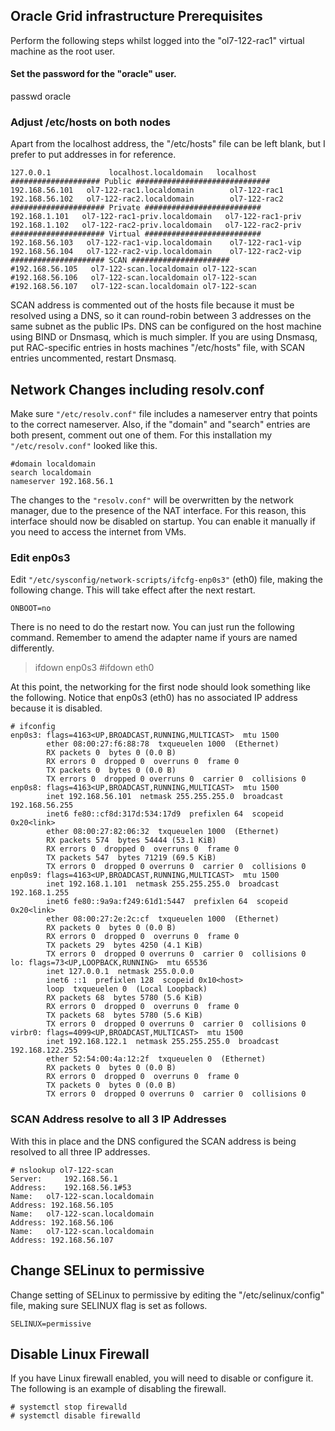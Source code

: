 ## Oracle Grid infrastructure Prerequisites
Perform the following steps whilst logged into the "ol7-122-rac1" virtual machine as the root user.

#### Set the password for the "oracle" user.
passwd oracle

### Adjust /etc/hosts on both nodes
Apart from the localhost address, the "/etc/hosts" file can be left blank, but I prefer to put addresses in for reference.

```
127.0.0.1             localhost.localdomain   localhost  
#################### Public ##############################  
192.168.56.101   ol7-122-rac1.localdomain        ol7-122-rac1  
192.168.56.102   ol7-122-rac2.localdomain        ol7-122-rac2  
##################### Private ##########################  
192.168.1.101   ol7-122-rac1-priv.localdomain   ol7-122-rac1-priv  
192.168.1.102   ol7-122-rac2-priv.localdomain   ol7-122-rac2-priv  
##################### Virtual ##########################   
192.168.56.103   ol7-122-rac1-vip.localdomain    ol7-122-rac1-vip  
192.168.56.104   ol7-122-rac2-vip.localdomain    ol7-122-rac2-vip  
##################### SCAN ######################  
#192.168.56.105   ol7-122-scan.localdomain ol7-122-scan  
#192.168.56.106   ol7-122-scan.localdomain ol7-122-scan  
#192.168.56.107   ol7-122-scan.localdomain ol7-122-scan  
```

SCAN address is commented out of the hosts file because it must be resolved using a DNS, so it can round-robin between 3 addresses on the same subnet as the public IPs. 
DNS can be configured on the host machine using BIND or Dnsmasq, which is much simpler. 
If you are using Dnsmasq, put RAC-specific entries in hosts machines "/etc/hosts" file, with SCAN entries uncommented, restart Dnsmasq.

 
## Network Changes including resolv.conf 
Make sure `"/etc/resolv.conf"` file includes a nameserver entry that points to the correct nameserver. Also, if the "domain" and "search" entries are both present, comment out one of them. For this installation my `"/etc/resolv.conf"` looked like this.

```
#domain localdomain
search localdomain
nameserver 192.168.56.1
```

The changes to the `"resolv.conf"` will be overwritten by the network manager, due to the presence of the NAT interface. For this reason, this interface should now be disabled on startup. You can enable it manually if you need to access the internet from VMs. 

### Edit enp0s3
Edit `"/etc/sysconfig/network-scripts/ifcfg-enp0s3"` (eth0) file, making the following change. This will take effect after the next restart.
```
ONBOOT=no
```

There is no need to do the restart now. You can just run the following command. Remember to amend the adapter name if yours are named differently.

> ifdown enp0s3
> #ifdown eth0


At this point, the networking for the first node should look something like the following. Notice that enp0s3 (eth0) has no associated IP address because it is disabled.
```
# ifconfig
enp0s3: flags=4163<UP,BROADCAST,RUNNING,MULTICAST>  mtu 1500
        ether 08:00:27:f6:88:78  txqueuelen 1000  (Ethernet)
        RX packets 0  bytes 0 (0.0 B)
        RX errors 0  dropped 0  overruns 0  frame 0
        TX packets 0  bytes 0 (0.0 B)
        TX errors 0  dropped 0 overruns 0  carrier 0  collisions 0
enp0s8: flags=4163<UP,BROADCAST,RUNNING,MULTICAST>  mtu 1500
        inet 192.168.56.101  netmask 255.255.255.0  broadcast 192.168.56.255
        inet6 fe80::cf8d:317d:534:17d9  prefixlen 64  scopeid 0x20<link>
        ether 08:00:27:82:06:32  txqueuelen 1000  (Ethernet)
        RX packets 574  bytes 54444 (53.1 KiB)
        RX errors 0  dropped 0  overruns 0  frame 0
        TX packets 547  bytes 71219 (69.5 KiB)
        TX errors 0  dropped 0 overruns 0  carrier 0  collisions 0
enp0s9: flags=4163<UP,BROADCAST,RUNNING,MULTICAST>  mtu 1500
        inet 192.168.1.101  netmask 255.255.255.0  broadcast 192.168.1.255
        inet6 fe80::9a9a:f249:61d1:5447  prefixlen 64  scopeid 0x20<link>
        ether 08:00:27:2e:2c:cf  txqueuelen 1000  (Ethernet)
        RX packets 0  bytes 0 (0.0 B)
        RX errors 0  dropped 0  overruns 0  frame 0
        TX packets 29  bytes 4250 (4.1 KiB)
        TX errors 0  dropped 0 overruns 0  carrier 0  collisions 0
lo: flags=73<UP,LOOPBACK,RUNNING>  mtu 65536
        inet 127.0.0.1  netmask 255.0.0.0
        inet6 ::1  prefixlen 128  scopeid 0x10<host>
        loop  txqueuelen 0  (Local Loopback)
        RX packets 68  bytes 5780 (5.6 KiB)
        RX errors 0  dropped 0  overruns 0  frame 0
        TX packets 68  bytes 5780 (5.6 KiB)
        TX errors 0  dropped 0 overruns 0  carrier 0  collisions 0
virbr0: flags=4099<UP,BROADCAST,MULTICAST>  mtu 1500
        inet 192.168.122.1  netmask 255.255.255.0  broadcast 192.168.122.255
        ether 52:54:00:4a:12:2f  txqueuelen 0  (Ethernet)
        RX packets 0  bytes 0 (0.0 B)
        RX errors 0  dropped 0  overruns 0  frame 0
        TX packets 0  bytes 0 (0.0 B)
        TX errors 0  dropped 0 overruns 0  carrier 0  collisions 0
```

### SCAN Address resolve to all 3 IP Addresses
With this in place and the DNS configured the SCAN address is being resolved to all three IP addresses.
```
# nslookup ol7-122-scan
Server:		192.168.56.1
Address:	192.168.56.1#53
Name:	ol7-122-scan.localdomain
Address: 192.168.56.105
Name:	ol7-122-scan.localdomain
Address: 192.168.56.106
Name:	ol7-122-scan.localdomain
Address: 192.168.56.107
```

## Change SELinux to permissive
Change setting of SELinux to permissive by editing the "/etc/selinux/config" file, making sure SELINUX flag is set as follows.
```
SELINUX=permissive
```

## Disable Linux Firewall 
If you have Linux firewall enabled, you will need to disable or configure it. 
The following is an example of disabling the firewall.
```
# systemctl stop firewalld
# systemctl disable firewalld
```

